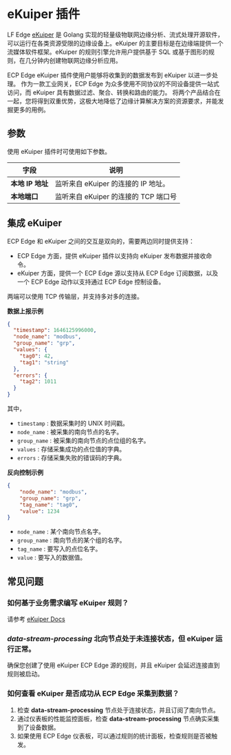 # eKuiper 插件

LF Edge [eKuiper] 是 Golang 实现的轻量级物联网边缘分析、流式处理开源软件，可以运行在各类资源受限的边缘设备上。eKuiper 的主要目标是在边缘端提供一个流媒体软件框架。eKuiper 的规则引擎允许用户提供基于 SQL 或基于图形的规则，在几分钟内创建物联网边缘分析应用。

ECP Edge eKuiper 插件使用户能够将收集到的数据发布到 eKuiper 以进一步处理。
作为一款工业网关，ECP Edge 为众多使用不同协议的不同设备提供一站式访问，而 eKuiper 具有数据过滤、聚合、转换和路由的能力。
将两个产品结合在一起，您将得到双重优势，这极大地降低了边缘计算解决方案的资源要求，并能发掘更多的用例。

## 参数

使用 eKuiper 插件时可使用如下参数。

| 字段                | 说明                                                         |
| ------------------- | ------------------------------------------------------------ |
| **本地 IP 地址**    | 监听来自 eKuiper 的连接的 IP 地址。                          |
| **本地端口**        | 监听来自 eKuiper 的连接的 TCP 端口号                         |

## 集成 eKuiper

ECP Edge 和 eKuiper 之间的交互是双向的，需要两边同时提供支持：
* ECP Edge 方面，提供 eKuiper 插件以支持向 eKuiper 发布数据并接收命令。
* eKuiper 方面，提供一个 ECP Edge 源以支持从 ECP Edge 订阅数据，以及一个 ECP Edge 动作以支持通过 ECP Edge 控制设备。

两端可以使用 TCP 传输层，并支持多对多的连接。

**数据上报示例**

```json
{
  "timestamp": 1646125996000,
  "node_name": "modbus", 
  "group_name": "grp",
  "values": {
    "tag0": 42,
    "tag1": "string"
  },
  "errors": {
    "tag2": 1011
  }
}
```

其中，

* `timestamp` : 数据采集时的 UNIX 时间戳。
* `node_name` : 被采集的南向节点的名字。
* `group_name` : 被采集的南向节点的点位组的名字。
* `values` : 存储采集成功的点位值的字典。
* `errors` : 存储采集失败的错误码的字典。

**反向控制示例**

```json
{
    "node_name": "modbus",
    "group_name": "grp",
    "tag_name": "tag0",
    "value": 1234
}
```

* `node_name` : 某个南向节点名字。
* `group_name` : 南向节点的某个组的名字。
* `tag_name` : 要写入的点位名字。
* `value` : 要写入的数据值。

<!--【attention】这一页删掉了大量的内容，需要确认 https://neugates.io/docs/zh/latest/configuration/north-apps/ekuiper/overview.html-->

[eKuiper]: https://ekuiper.org
[NNG pair0 协议]: https://nng.nanomsg.org/man/v1.3.2/nng_pair.7.html
[IPC 传输层]: https://nng.nanomsg.org/man/v1.3.2/nng_ipc.7.html
[TCP 传输层]: https://nng.nanomsg.org/man/v1.3.2/nng_tcp.7.html
[使用 eKuiper 对 Neuron 采集的数据进行流式处理]: https://ekuiper.org/docs/zh/latest/integrations/neuron/neuron_integration_tutorial.html#integration-of-neuron-and-ekuiper



## 常见问题

### 如何基于业务需求编写 eKuiper 规则？

请参考 [eKuiper Docs](https://ekuiper.org/docs/en/latest)

### *data-stream-processing* 北向节点处于未连接状态，但 eKuiper 运行正常。

确保您创建了使用 eKuiper ECP Edge 源的规则，并且 eKuiper 会延迟连接直到规则被启动。

### 如何查看 eKuiper 是否成功从 ECP Edge 采集到数据？

1. 检查 **data-stream-processing** 节点处于连接状态，并且订阅了南向节点。
2. 通过仪表板的性能监控面板，检查 **data-stream-processing** 节点确实采集到了设备数据。
3. 如果使用 ECP Edge 仪表板，可以通过规则的统计面板，检查规则是否被触发。
